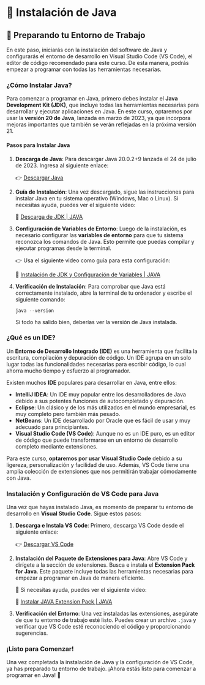 # 🚀 **Instalación de Java**

## 👣 **Preparando tu Entorno de Trabajo**

En este paso, iniciarás con la instalación del software de Java y configurarás el entorno de desarrollo en Visual Studio Code (VS Code), el editor de código recomendado para este curso. De esta manera, podrás empezar a programar con todas las herramientas necesarias.

### **¿Cómo Instalar Java?**

Para comenzar a programar en Java, primero debes instalar el **Java Development Kit (JDK)**, que incluye todas las herramientas necesarias para desarrollar y ejecutar aplicaciones en Java. En este curso, optaremos por usar la **versión 20 de Java**, lanzada en marzo de 2023, ya que incorpora mejoras importantes que también se verán reflejadas en la próxima versión 21.

#### **Pasos para Instalar Java**

1. **Descarga de Java**: Para descargar Java 20.0.2+9 lanzada el 24 de julio de 2023. Ingresa al siguiente enlace:

   👉 [Descargar Java](https://adoptium.net/es/temurin/releases/?version=20)

2. **Guía de Instalación**: Una vez descargado, sigue las instrucciones para instalar Java en tu sistema operativo (Windows, Mac o Linux). Si necesitas ayuda, puedes ver el siguiente video:

   🎥 [Descarga de JDK | JAVA]()

3. **Configuración de Variables de Entorno**: Luego de la instalación, es necesario configurar las **variables de entorno** para que tu sistema reconozca los comandos de Java. Esto permite que puedas compilar y ejecutar programas desde la terminal.

   👉 Usa el siguiente video como guía para esta configuración:

   🎥 [Instalación de JDK y Configuración de Variables | JAVA]()

4. **Verificación de Instalación**: Para comprobar que Java está correctamente instalado, abre la terminal de tu ordenador y escribe el siguiente comando:

   ```
   java --version
   ```

   Si todo ha salido bien, deberías ver la versión de Java instalada.

### **¿Qué es un IDE?**

Un **Entorno de Desarrollo Integrado (IDE)** es una herramienta que facilita la escritura, compilación y depuración de código. Un IDE agrupa en un solo lugar todas las funcionalidades necesarias para escribir código, lo cual ahorra mucho tiempo y esfuerzo al programador.

Existen muchos **IDE** populares para desarrollar en Java, entre ellos:

- **IntelliJ IDEA**: Un IDE muy popular entre los desarrolladores de Java debido a sus potentes funciones de autocompletado y depuración.
- **Eclipse**: Un clásico y de los más utilizados en el mundo empresarial, es muy completo pero también más pesado.
- **NetBeans**: Un IDE desarrollado por Oracle que es fácil de usar y muy adecuado para principiantes.
- **Visual Studio Code (VS Code)**: Aunque no es un IDE puro, es un editor de código que puede transformarse en un entorno de desarrollo completo mediante extensiones.

Para este curso, **optaremos por usar Visual Studio Code** debido a su ligereza, personalización y facilidad de uso. Además, VS Code tiene una amplia colección de extensiones que nos permitirán trabajar cómodamente con Java.

### **Instalación y Configuración de VS Code para Java**

Una vez que hayas instalado Java, es momento de preparar tu entorno de desarrollo en **Visual Studio Code**. Sigue estos pasos:

1. **Descarga e Instala VS Code**: Primero, descarga VS Code desde el siguiente enlace:

   👉 [Descargar VS Code](https://code.visualstudio.com/)

2. **Instalación del Paquete de Extensiones para Java**: Abre VS Code y dirígete a la sección de extensiones. Busca e instala el **Extension Pack for Java**. Este paquete incluye todas las herramientas necesarias para empezar a programar en Java de manera eficiente.

   🎥 Si necesitas ayuda, puedes ver el siguiente video:

   🎥 [Instalar JAVA Extension Pack | JAVA]()

3. **Verificación del Entorno**: Una vez instaladas las extensiones, asegúrate de que tu entorno de trabajo esté listo. Puedes crear un archivo `.java` y verificar que VS Code esté reconociendo el código y proporcionando sugerencias.

### **¡Listo para Comenzar!**

Una vez completada la instalación de Java y la configuración de VS Code, ya has preparado tu entorno de trabajo. ¡Ahora estás listo para comenzar a programar en Java! 💪


